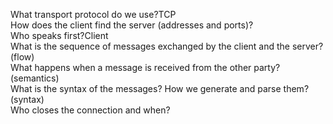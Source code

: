 What transport protocol do we use?TCP   
How does the client find the server (addresses and ports)?  
Who speaks first?Client  
What is the sequence of messages exchanged by the client and the server? (flow)  
What happens when a message is received from the other party? (semantics)  
What is the syntax of the messages? How we generate and parse them? (syntax)  
Who closes the connection and when?  
